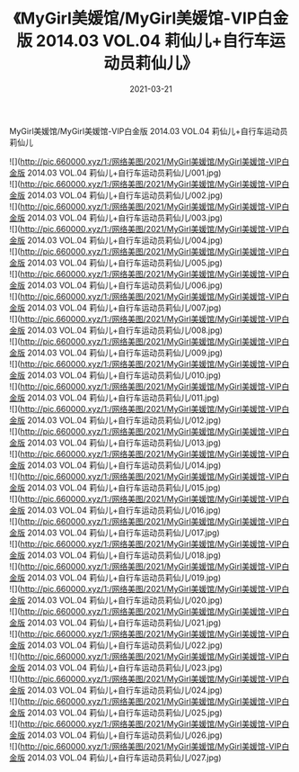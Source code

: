 ﻿---
layout: post
title:  《MyGirl美媛馆/MyGirl美媛馆-VIP白金版 2014.03 VOL.04 莉仙儿+自行车运动员莉仙儿》
date:   2021-03-21
img: http://pic.660000.xyz/1:/网络美图/2021/MyGirl美媛馆/MyGirl美媛馆-VIP白金版 2014.03 VOL.04 莉仙儿+自行车运动员莉仙儿/000.jpg
categories: [美女, 清纯, 唯美]
---

MyGirl美媛馆/MyGirl美媛馆-VIP白金版 2014.03 VOL.04 莉仙儿+自行车运动员莉仙儿

 ![](http://pic.660000.xyz/1:/网络美图/2021/MyGirl美媛馆/MyGirl美媛馆-VIP白金版 2014.03 VOL.04 莉仙儿+自行车运动员莉仙儿/001.jpg) <br>![](http://pic.660000.xyz/1:/网络美图/2021/MyGirl美媛馆/MyGirl美媛馆-VIP白金版 2014.03 VOL.04 莉仙儿+自行车运动员莉仙儿/002.jpg) <br>![](http://pic.660000.xyz/1:/网络美图/2021/MyGirl美媛馆/MyGirl美媛馆-VIP白金版 2014.03 VOL.04 莉仙儿+自行车运动员莉仙儿/003.jpg) <br>![](http://pic.660000.xyz/1:/网络美图/2021/MyGirl美媛馆/MyGirl美媛馆-VIP白金版 2014.03 VOL.04 莉仙儿+自行车运动员莉仙儿/004.jpg) <br>![](http://pic.660000.xyz/1:/网络美图/2021/MyGirl美媛馆/MyGirl美媛馆-VIP白金版 2014.03 VOL.04 莉仙儿+自行车运动员莉仙儿/005.jpg) <br>![](http://pic.660000.xyz/1:/网络美图/2021/MyGirl美媛馆/MyGirl美媛馆-VIP白金版 2014.03 VOL.04 莉仙儿+自行车运动员莉仙儿/006.jpg) <br>![](http://pic.660000.xyz/1:/网络美图/2021/MyGirl美媛馆/MyGirl美媛馆-VIP白金版 2014.03 VOL.04 莉仙儿+自行车运动员莉仙儿/007.jpg) <br>![](http://pic.660000.xyz/1:/网络美图/2021/MyGirl美媛馆/MyGirl美媛馆-VIP白金版 2014.03 VOL.04 莉仙儿+自行车运动员莉仙儿/008.jpg) <br>![](http://pic.660000.xyz/1:/网络美图/2021/MyGirl美媛馆/MyGirl美媛馆-VIP白金版 2014.03 VOL.04 莉仙儿+自行车运动员莉仙儿/009.jpg) <br>![](http://pic.660000.xyz/1:/网络美图/2021/MyGirl美媛馆/MyGirl美媛馆-VIP白金版 2014.03 VOL.04 莉仙儿+自行车运动员莉仙儿/010.jpg) <br>![](http://pic.660000.xyz/1:/网络美图/2021/MyGirl美媛馆/MyGirl美媛馆-VIP白金版 2014.03 VOL.04 莉仙儿+自行车运动员莉仙儿/011.jpg) <br>![](http://pic.660000.xyz/1:/网络美图/2021/MyGirl美媛馆/MyGirl美媛馆-VIP白金版 2014.03 VOL.04 莉仙儿+自行车运动员莉仙儿/012.jpg) <br>![](http://pic.660000.xyz/1:/网络美图/2021/MyGirl美媛馆/MyGirl美媛馆-VIP白金版 2014.03 VOL.04 莉仙儿+自行车运动员莉仙儿/013.jpg) <br>![](http://pic.660000.xyz/1:/网络美图/2021/MyGirl美媛馆/MyGirl美媛馆-VIP白金版 2014.03 VOL.04 莉仙儿+自行车运动员莉仙儿/014.jpg) <br>![](http://pic.660000.xyz/1:/网络美图/2021/MyGirl美媛馆/MyGirl美媛馆-VIP白金版 2014.03 VOL.04 莉仙儿+自行车运动员莉仙儿/015.jpg) <br>![](http://pic.660000.xyz/1:/网络美图/2021/MyGirl美媛馆/MyGirl美媛馆-VIP白金版 2014.03 VOL.04 莉仙儿+自行车运动员莉仙儿/016.jpg) <br>![](http://pic.660000.xyz/1:/网络美图/2021/MyGirl美媛馆/MyGirl美媛馆-VIP白金版 2014.03 VOL.04 莉仙儿+自行车运动员莉仙儿/017.jpg) <br>![](http://pic.660000.xyz/1:/网络美图/2021/MyGirl美媛馆/MyGirl美媛馆-VIP白金版 2014.03 VOL.04 莉仙儿+自行车运动员莉仙儿/018.jpg) <br>![](http://pic.660000.xyz/1:/网络美图/2021/MyGirl美媛馆/MyGirl美媛馆-VIP白金版 2014.03 VOL.04 莉仙儿+自行车运动员莉仙儿/019.jpg) <br>![](http://pic.660000.xyz/1:/网络美图/2021/MyGirl美媛馆/MyGirl美媛馆-VIP白金版 2014.03 VOL.04 莉仙儿+自行车运动员莉仙儿/020.jpg) <br>![](http://pic.660000.xyz/1:/网络美图/2021/MyGirl美媛馆/MyGirl美媛馆-VIP白金版 2014.03 VOL.04 莉仙儿+自行车运动员莉仙儿/021.jpg) <br>![](http://pic.660000.xyz/1:/网络美图/2021/MyGirl美媛馆/MyGirl美媛馆-VIP白金版 2014.03 VOL.04 莉仙儿+自行车运动员莉仙儿/022.jpg) <br>![](http://pic.660000.xyz/1:/网络美图/2021/MyGirl美媛馆/MyGirl美媛馆-VIP白金版 2014.03 VOL.04 莉仙儿+自行车运动员莉仙儿/023.jpg) <br>![](http://pic.660000.xyz/1:/网络美图/2021/MyGirl美媛馆/MyGirl美媛馆-VIP白金版 2014.03 VOL.04 莉仙儿+自行车运动员莉仙儿/024.jpg) <br>![](http://pic.660000.xyz/1:/网络美图/2021/MyGirl美媛馆/MyGirl美媛馆-VIP白金版 2014.03 VOL.04 莉仙儿+自行车运动员莉仙儿/025.jpg) <br>![](http://pic.660000.xyz/1:/网络美图/2021/MyGirl美媛馆/MyGirl美媛馆-VIP白金版 2014.03 VOL.04 莉仙儿+自行车运动员莉仙儿/026.jpg) <br>![](http://pic.660000.xyz/1:/网络美图/2021/MyGirl美媛馆/MyGirl美媛馆-VIP白金版 2014.03 VOL.04 莉仙儿+自行车运动员莉仙儿/027.jpg) <br>